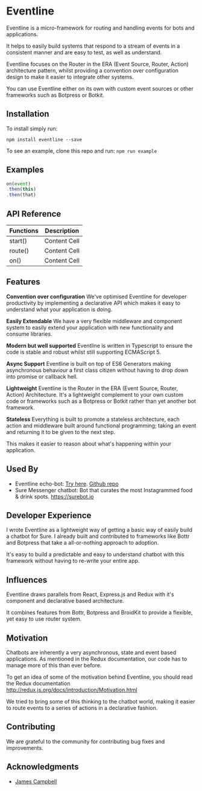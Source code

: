 # Eventline
Eventline is a micro-framework for routing and handling events for bots and applications.

It helps to easily build systems that respond to a stream of events in a consistent manner and are easy to test, as well as understand.

Eventline focuses on the Router in the ERA (Event Source, Router, Action) architecture pattern, whilst providing a convention over configuration design to make it easier to integrate other systems.

You can use Eventline either on its own with custom event sources or other frameworks such as Botpress or Botkit.

## Installation
To install simply run:

`npm install eventline --save`

To see an example, clone this repo and run:
`npm run example`

## Examples

```js
on(event)
.then(this)
.then(that)
```
## API Reference

| Functions     | Description   |
| ------------- | ------------- |
| start()       | Content Cell  |
| route()       | Content Cell  |
| on()          | Content Cell  |


## Features

**Convention over configuration**
We've optimised Eventline for developer productivity
by implementing a declarative API which makes it easy to
understand what your application is doing.

**Easily Extendable**
We have a very flexible middleware and component system to
easily extend your application with new functionality and consume
libraries.

**Modern but well supported**
Eventline is written in Typescript to ensure
the code is stable and robust whilst still supporting ECMAScript 5.

**Async Support**
Eventline is built on top of ES6 Generators making asynchronous
behaviour a first class citizen without having to drop down into
promise or callback hell.

**Lightweight**
Eventline is the Router in the ERA (Event Source, Router, Action) Architecture.
It's a lightweight complement to your own custom code or frameworks such as a Botpress or Botkit
rather than yet another bot framework.

**Stateless**
Everything is built to promote a stateless architecture, each action and middleware built
around functional programming; taking an event and returning it to be given to the next step.

This makes it easier to reason about what's happening within your application.

## Used By
- Eventline echo-bot: [Try here](https://facebook.com/Eventline-123597441623033/). [Github repo](https://github.com/surebot/eventline-messenger-bot)
- Sure Messenger chatbot: Bot that curates the most Instagrammed food & drink spots. https://surebot.io

## Developer Experience

I wrote Eventline as a lightweight way of getting a basic way of easily build a chatbot for Sure. I already built and contributed to frameworks like Bottr and Botpress that take a
all-or-nothing approach to adoption.

It's easy to build a predictable and easy to understand chatbot with this framework without having to re-write your entire app.

## Influences

Eventline draws parallels from React, Express.js and Redux with it's component and declarative based architecture.

It combines features from Bottr, Botpress and BroidKit to provide a flexible, yet easy to use router system.

## Motivation

Chatbots are inherently a very asynchronous, state and event based applications.
As mentioned in the Redux documentation, our code has to manage more of this than ever before.

To get an idea of some of the motivation behind Eventline, you should read the
Redux documentation http://redux.js.org/docs/introduction/Motivation.html

We tried to bring some of this thinking to the chatbot world, making it easier to route
events to a series of actions in a declarative fashion.

## Contributing

We are grateful to the community for contributing bug fixes and improvements.

## Acknowledgments
- [James Campbell](https://github.com/jcampbell05)
